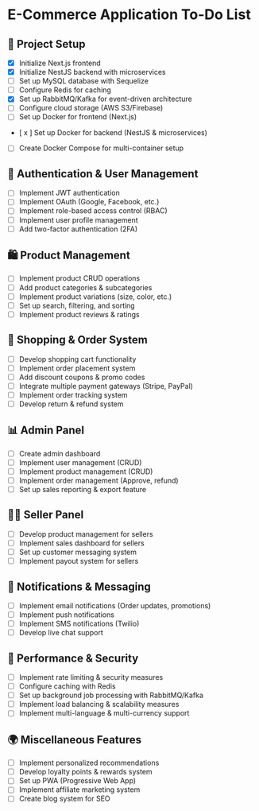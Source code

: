 # E-Commerce Application To-Do List

## 📌 Project Setup

- [x] Initialize Next.js frontend
- [x] Initialize NestJS backend with microservices
- [ ] Set up MySQL database with Sequelize
- [ ] Configure Redis for caching
- [x] Set up RabbitMQ/Kafka for event-driven architecture
- [ ] Configure cloud storage (AWS S3/Firebase)
- [ ] Set up Docker for frontend (Next.js)
- [ x ] Set up Docker for backend (NestJS & microservices)
- [ ] Create Docker Compose for multi-container setup

## 🔐 Authentication & User Management

- [ ] Implement JWT authentication
- [ ] Implement OAuth (Google, Facebook, etc.)
- [ ] Implement role-based access control (RBAC)
- [ ] Implement user profile management
- [ ] Add two-factor authentication (2FA)

## 🛍️ Product Management

- [ ] Implement product CRUD operations
- [ ] Add product categories & subcategories
- [ ] Implement product variations (size, color, etc.)
- [ ] Set up search, filtering, and sorting
- [ ] Implement product reviews & ratings

## 🛒 Shopping & Order System

- [ ] Develop shopping cart functionality
- [ ] Implement order placement system
- [ ] Add discount coupons & promo codes
- [ ] Integrate multiple payment gateways (Stripe, PayPal)
- [ ] Implement order tracking system
- [ ] Develop return & refund system

## 📊 Admin Panel

- [ ] Create admin dashboard
- [ ] Implement user management (CRUD)
- [ ] Implement product management (CRUD)
- [ ] Implement order management (Approve, refund)
- [ ] Set up sales reporting & export feature

## 👨‍💼 Seller Panel

- [ ] Develop product management for sellers
- [ ] Implement sales dashboard for sellers
- [ ] Set up customer messaging system
- [ ] Implement payout system for sellers

## 🔔 Notifications & Messaging

- [ ] Implement email notifications (Order updates, promotions)
- [ ] Implement push notifications
- [ ] Implement SMS notifications (Twilio)
- [ ] Develop live chat support

## 🚀 Performance & Security

- [ ] Implement rate limiting & security measures
- [ ] Configure caching with Redis
- [ ] Set up background job processing with RabbitMQ/Kafka
- [ ] Implement load balancing & scalability measures
- [ ] Implement multi-language & multi-currency support

## 🌍 Miscellaneous Features

- [ ] Implement personalized recommendations
- [ ] Develop loyalty points & rewards system
- [ ] Set up PWA (Progressive Web App)
- [ ] Implement affiliate marketing system
- [ ] Create blog system for SEO
